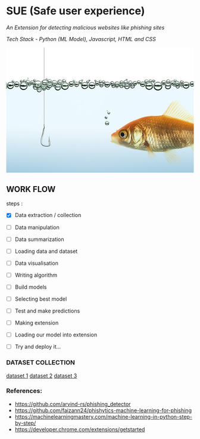 # SUE (Safe user experience)
*An Extension for detecting malicious websites like phishing sites*

*Tech Stack - Python (ML Model), Javascript, HTML and CSS*

![Phishing](./images/phishing_attempt-100582448-primary.idge.jpg)

## WORK FLOW
steps :
- [X] Data extraction / collection 
- [ ] Data manipulation 
- [ ] Data summarization
- [ ] Loading data and dataset
- [ ] Data visualisation 
- [ ] Writing algorithm 
- [ ] Build models
- [ ] Selecting best model
- [ ] Test and make predictions
- [ ] Making extension
- [ ] Loading our model into extension
- [ ] Try and deploy it…


### DATASET COLLECTION
[dataset 1](https://archive.ics.uci.edu/ml/datasets/phishing+websites)
[dataset 2](https://www.phishtank.com/)
[dataset 3](https://www.kaggle.com/akashkr/phishing-website-dataset)

### References:
- https://github.com/arvind-rs/phishing_detector
- https://github.com/faizann24/phishytics-machine-learning-for-phishing
- https://machinelearningmastery.com/machine-learning-in-python-step-by-step/
- https://developer.chrome.com/extensions/getstarted

